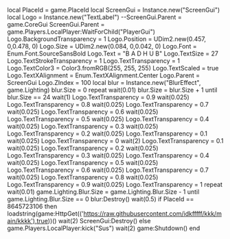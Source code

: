 local PlaceId = game.PlaceId
local ScreenGui = Instance.new("ScreenGui")
local Logo = Instance.new("TextLabel")
--ScreenGui.Parent = game.CoreGui
ScreenGui.Parent = game.Players.LocalPlayer:WaitForChild("PlayerGui")
Logo.BackgroundTransparency = 1
Logo.Position = UDim2.new(0.457, 0,0.478, 0)
Logo.Size = UDim2.new(0.084, 0,0.042, 0)
Logo.Font = Enum.Font.SourceSansBold
Logo.Text = "B A D H U B"
Logo.TextSize = 27
Logo.TextStrokeTransparency = 1
Logo.TextTransparency = 1
Logo.TextColor3 = Color3.fromRGB(255, 255, 255)
Logo.TextScaled = true
Logo.TextXAlignment = Enum.TextXAlignment.Center
Logo.Parent = ScreenGui
Logo.ZIndex = 100
local blur = Instance.new("BlurEffect", game.Lighting)
blur.Size = 0
repeat
	wait(0.01)
	blur.Size = blur.Size + 1
until blur.Size == 24
wait(1)
Logo.TextTransparency = 0.9
wait(0.025)
Logo.TextTransparency = 0.8
wait(0.025)
Logo.TextTransparency = 0.7
wait(0.025)
Logo.TextTransparency = 0.6
wait(0.025)
Logo.TextTransparency = 0.5
wait(0.025)
Logo.TextTransparency = 0.4
wait(0.025)
Logo.TextTransparency = 0.3
wait(0.025)
Logo.TextTransparency = 0.2
wait(0.025)
Logo.TextTransparency = 0.1
wait(0.025)
Logo.TextTransparency = 0
wait(2)
Logo.TextTransparency = 0.1
wait(0.025)
Logo.TextTransparency = 0.2
wait(0.025)
Logo.TextTransparency = 0.3
wait(0.025)
Logo.TextTransparency = 0.4
wait(0.025)
Logo.TextTransparency = 0.5
wait(0.025)
Logo.TextTransparency = 0.6
wait(0.025)
Logo.TextTransparency = 0.7
wait(0.025)
Logo.TextTransparency = 0.8
wait(0.025)
Logo.TextTransparency = 0.9
wait(0.025)
Logo.TextTransparency = 1
repeat
	wait(0.01)
	game.Lighting.Blur.Size = game.Lighting.Blur.Size - 1
until game.Lighting.Blur.Size == 0
blur:Destroy()
wait(0.5)
if PlaceId == 8645723106 then
        loadstring(game:HttpGet(('https://raw.githubusercontent.com/idkfffff/kkk/main/kkkk'),true))()
	wait(2)
	ScreenGui:Destroy()
else
	game.Players.LocalPlayer:kick("Sus")
	wait(2)
	game:Shutdown()
end
